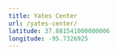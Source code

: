 ```yaml
---
title: Yates Center
url: /yates-center/
latitude: 37.881541000000006
longitude: -95.7326925
---
```

